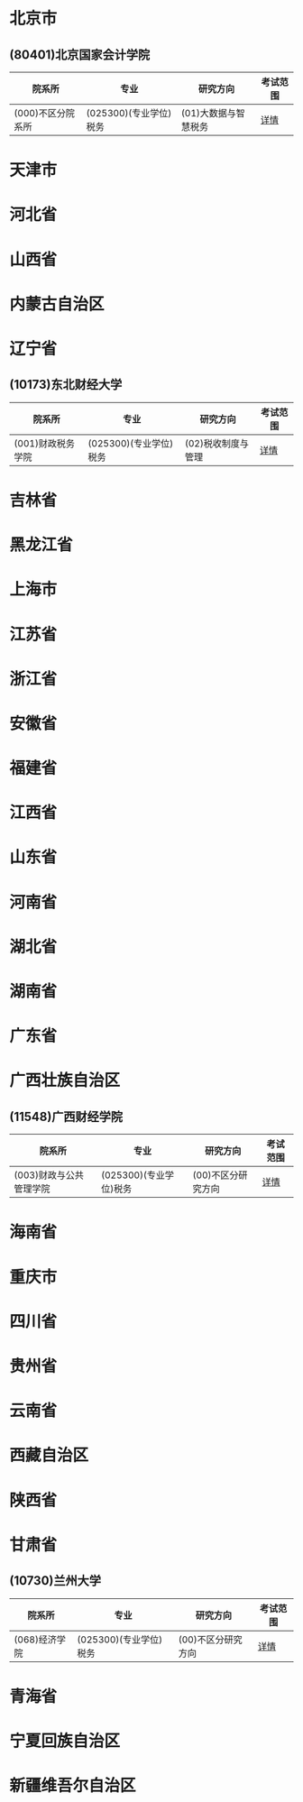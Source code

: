# 北京市
## (80401)北京国家会计学院
| 院系所   |  专业  |  研究方向  |   考试范围 |  
| - | - | - |  - |   
 | (000)不区分院系所 | (025300)(专业学位)税务 | (01)大数据与智慧税务| [详情](https://yz.chsi.com.cn/zsml/kskm.jsp?id=8040121000025300012) |
# 天津市
# 河北省
# 山西省
# 内蒙古自治区
# 辽宁省
## (10173)东北财经大学
| 院系所   |  专业  |  研究方向  |   考试范围 |  
| - | - | - |  - |   
 | (001)财政税务学院 | (025300)(专业学位)税务 | (02)税收制度与管理| [详情](https://yz.chsi.com.cn/zsml/kskm.jsp?id=1017321001025300022) |
# 吉林省
# 黑龙江省
# 上海市
# 江苏省
# 浙江省
# 安徽省
# 福建省
# 江西省
# 山东省
# 河南省
# 湖北省
# 湖南省
# 广东省
# 广西壮族自治区
## (11548)广西财经学院
| 院系所   |  专业  |  研究方向  |   考试范围 |  
| - | - | - |  - |   
 | (003)财政与公共管理学院 | (025300)(专业学位)税务 | (00)不区分研究方向| [详情](https://yz.chsi.com.cn/zsml/kskm.jsp?id=1154821003025300002) |
# 海南省
# 重庆市
# 四川省
# 贵州省
# 云南省
# 西藏自治区
# 陕西省
# 甘肃省
## (10730)兰州大学
| 院系所   |  专业  |  研究方向  |   考试范围 |  
| - | - | - |  - |   
 | (068)经济学院 | (025300)(专业学位)税务 | (00)不区分研究方向| [详情](https://yz.chsi.com.cn/zsml/kskm.jsp?id=1073021068025300002) |
# 青海省
# 宁夏回族自治区
# 新疆维吾尔自治区
